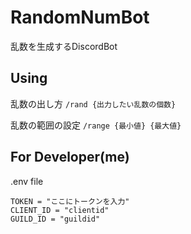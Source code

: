 # RandomNumBot
乱数を生成するDiscordBot

## Using
乱数の出し方
`/rand {出力したい乱数の個数}`

乱数の範囲の設定
`/range {最小値} {最大値}`

## For Developer(me)
.env file
```
TOKEN = "ここにトークンを入力"
CLIENT_ID = "clientid"
GUILD_ID = "guildid"
```